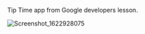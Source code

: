 Tip Time app from Google developers lesson.

![Screenshot_1622928075](https://user-images.githubusercontent.com/30432381/120905921-12d35f80-c65e-11eb-86d1-ea6b206964a8.png)
